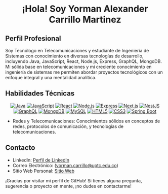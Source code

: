 <h1 align="center"> ¡Hola! Soy Yorman Alexander Carrillo Martinez </h1> 

## Perfil Profesional

Soy Tecnólogo en Telecomunicaciones y estudiante de Ingeniería de Sistemas con conocimiento en diversas tecnologías de desarrollo, incluyendo Java, JavaScript, React, Node.js, Express, GraphQL, MongoDB. Mi sólida base en telecomunicaciones y mi creciente conocimiento en ingeniería de sistemas me permiten abordar proyectos tecnológicos con un enfoque integral y una mentalidad analítica.

## Habilidades Técnicas
<div align="center">
  <a href="#"><img src="https://img.shields.io/badge/Java-FF5733?style=for-the-badge&logo=java&logoColor=white" alt="Java"></a>
  <a href="#"><img src="https://img.shields.io/badge/JavaScript-F7DF1E?style=for-the-badge&logo=javascript&logoColor=black" alt="JavaScript"></a>
  <a href="#"><img src="https://img.shields.io/badge/React-61DAFB?style=for-the-badge&logo=react&logoColor=black" alt="React"></a>
  <a href="#"><img src="https://img.shields.io/badge/Node.js-339933?style=for-the-badge&logo=node.js&logoColor=white" alt="Node.js"></a>
  <a href="#"><img src="https://img.shields.io/badge/Express-000000?style=for-the-badge&logo=express&logoColor=white" alt="Express"></a>
  <a href="#"><img src="https://img.shields.io/badge/Next.js-000000?style=for-the-badge&logo=next.js&logoColor=white" alt="Next.js"></a>
  <a href="#"><img src="https://img.shields.io/badge/NestJS-E0234E?style=for-the-badge&logo=nestjs&logoColor=white" alt="NestJS"></a>
  <a href="#"><img src="https://img.shields.io/badge/GraphQL-E10098?style=for-the-badge&logo=graphql&logoColor=white" alt="GraphQL"></a>
  <a href="#"><img src="https://img.shields.io/badge/MongoDB-47A248?style=for-the-badge&logo=mongodb&logoColor=white" alt="MongoDB"></a>
  <a href="#"><img src="https://img.shields.io/badge/MySQL-4479A1?style=for-the-badge&logo=mysql&logoColor=white" alt="MySQL"></a>
  <a href="#"><img src="https://img.shields.io/badge/HTML5-E34F26?style=for-the-badge&logo=html5&logoColor=white" alt="HTML5"></a>
  <a href="#"><img src="https://img.shields.io/badge/CSS3-1572B6?style=for-the-badge&logo=css3&logoColor=white" alt="CSS3"></a>
  <a href="#"><img src="https://img.shields.io/badge/Spring%20Boot-6DB33F?style=for-the-badge&logo=spring&logoColor=white" alt="Spring Boot"></a>
  




</div
<br/>

- Redes y Telecomunicaciones: Conocimientos sólidos en conceptos de redes, protocolos de comunicación, y tecnologías de telecomunicaciones.

## Contacto

- LinkedIn: [Perfil de LinkedIn](https://www.linkedin.com/in/yorman-alexander-carrillo-martinez-aa64651aa/)
- Correo Electrónico: (yorman.carrillo@uptc.edu.co)
- Sitio Web Personal: [Sitio Web](https://yormanalexandercarrillo.github.io/WebPersonal/)

¡Gracias por visitar mi perfil de GitHub! Si tienes alguna pregunta, sugerencia o proyecto en mente, ¡no dudes en contactarme!

